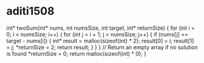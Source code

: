 # aditi1508
int* twoSum(int* nums, int numsSize, int target, int* returnSize) {
    for (int i = 0; i < numsSize; i++) {
        for (int j = i + 1; j < numsSize; j++) {
            if (nums[j] == target - nums[i]) {
                int* result = malloc(sizeof(int) * 2);
                result[0] = i;
                result[1] = j;
                *returnSize = 2;
                return result;
            }
        }
    }
    // Return an empty array if no solution is found
    *returnSize = 0;
    return malloc(sizeof(int) * 0);
}
